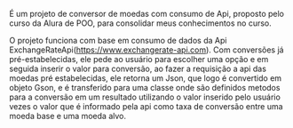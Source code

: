 É um projeto de conversor de moedas com consumo de Api, proposto pelo curso da Alura de POO, para consolidar meus conhecimentos no curso.

O projeto funciona com base em consumo de dados da Api ExchangeRateApi(https://www.exchangerate-api.com).
Com conversões já pré-estabelecidas, ele pede ao usuário para escolher uma opção e em seguida inserir o valor para conversão,
ao fazer a requisição a api das moedas pré estabelecidas, ele retorna um Json, que logo é convertido em objeto Gson,
e é transferido para uma classe onde são definidos metodos para a conversão em um resultado utilizando o valor inserido pelo usuário
vezes o valor que é informado pela api como taxa de conversão entre uma moeda base e uma moeda alvo.
